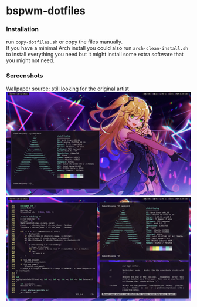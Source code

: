 # bspwm-dotfiles
### Installation
run `copy-dotfiles.sh` or copy the files manually.  
If you have a minimal Arch install you could also run `arch-clean-install.sh` to
install everything you need but it might install some extra software that you might not need.

### Screenshots
Wallpaper source: still looking for the original artist
![screenshot1](https://github.com/abdul2926/bspwm-dotfiles/blob/main/etc/1.png?raw=true)  
![screenshot2](https://github.com/abdul2926/bspwm-dotfiles/blob/main/etc/2.png?raw=true)
